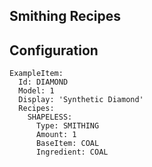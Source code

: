 Smithing Recipes
-----------------

## Configuration
```
ExampleItem:
  Id: DIAMOND
  Model: 1
  Display: 'Synthetic Diamond'
  Recipes:
    SHAPELESS:
      Type: SMITHING
      Amount: 1
      BaseItem: COAL
      Ingredient: COAL
```